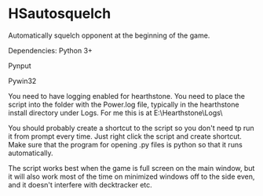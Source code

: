 # HSautosquelch
Automatically squelch opponent at the beginning of the game.

Dependencies:
Python 3+

Pynput

Pywin32

You need to have logging enabled for hearthstone.
You need to place the script into the folder with the Power.log file, typically in the hearthstone install directory under Logs. For me this is at E:\Hearthstone\Logs\

You should probably create a shortcut to the script so you don't need tp run it from prompt every time. Just right click the script and create shortcut. Make sure that the program for opening .py files is python so that it runs automatically.

The script works best when the game is full screen on the main window, but it will also work most of the time on minimized windows off to the side even, and it doesn't interfere with decktracker etc.

